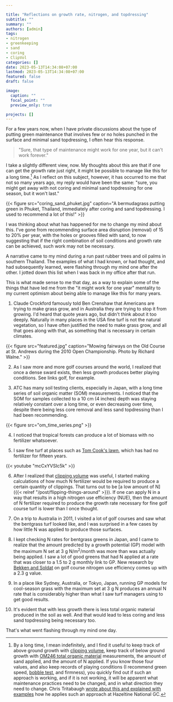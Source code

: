 ```yaml
---

title: "Reflections on growth rate, nitrogen, and topdressing"
subtitle: ""
summary: ""
authors: [admin]
tags: 
- nitrogen
- greenkeeping
- sand
- coring
- ClipVol
categories: []
date: 2023-05-13T14:34:08+07:00
lastmod: 2023-05-13T14:34:08+07:00
featured: false
draft: false

image:
  caption: ""
  focal_point: ""
  preview_only: true

projects: []
---
```


For a few years now, when I have private discussions about the type of putting green maintenance that involves few or no holes punched in the surface and minimal sand topdressing, I often hear this response.

> "Sure, that type of maintenance might work for one year, but it can't work forever."

I take a slightly different view, now. My thoughts about this are that if one can get the growth rate just right, it might be possible to manage like this for a long time.[^1] As I reflect on this subject, however, it has occurred to me that not so many years ago, my reply would have been the same: "sure, you might get away with not coring and minimal sand topdressing for one season, but it won't last."

[^1]: By a long time, I mean indefinitely, and I find it useful to keep track of above ground growth with [clipping volume](https://www.asianturfgrass.com/project/clipvol/), keep track of below ground growth with [OM246 total organic material](https://www.asianturfgrass.com/project/om246/) measurements, the amount of sand applied, and the amount of N applied. If you know those four values, and also keep records of playing conditions (I recommend green speed, [bobble test](https://www.asianturfgrass.com/tag/bobbletest/), and firmness), you quickly find out if such an approach is working, and if it is not working, it will be apparent what maintenance practices need to be changed, and in what direction they need to change. Chris Tritabaugh [wrote about this and explained with examples](https://open.substack.com/pub/ctunderscoreturf/p/what-we-do-bc430f38b469?r=dakt8&utm_campaign=post&utm_medium=web) how he applies such an approach at Hazeltine National GC.

{{< figure src="coring_sand_phuket.jpg" caption="A bermudagrass putting green in Phuket, Thailand, immediately after coring and sand topdressing. I used to recommend a lot of this!" >}}

I was thinking about what has happened for me to change my mind about this. I've gone from recommending surface area disruption (removal) of 15 to 20% per year, with the holes or grooves filled with sand, to now suggesting that if the right combination of soil conditions and growth rate can be achieved, such work may not be necessary.

A narrative came to my mind during a run past rubber trees and oil palms in southern Thailand. The examples of what I had known, or had thought, and had subsequently learned, were flashing through my mind one after the other. I jotted down this list when I was back in my office after that run.

This is what made sense to me that day, as a way to explain some of the things that have led me from the "it might work for one year" mentality to my current optimism about being able to manage like this for many years.

1. Claude Crockford famously told Ben Crenshaw that Americans are trying to make grass grow, and in Australia they are trying to stop it from growing. I'd heard that quote years ago, but didn't think about it too deeply. Naturally in many places in the USA fine turf is not the natural vegetation, so I have often justified the need to make grass grow, and all that goes along with that, as something that is necessary in certain climates.

{{< figure src="featured.jpg" caption="Mowing fairways on the Old Course at St. Andrews during the 2010 Open Championship. Photo by Richard Walne." >}}

2. As I saw more and more golf courses around the world, I realized that once a dense sward exists, then less growth produces better playing conditions. See links golf, for example.

3. ATC has many soil testing clients, especially in Japan, with a long time series of soil organic matter (SOM) measurements. I noticed that the SOM for samples collected to a 10 cm (4 inches) depth was staying relatively constant over a long time, or even decreasing over time, despite there being less core removal and less sand topdressing than I had been recommending.

{{< figure src="om_time_series.png" >}}

4. I noticed that tropical forests can produce a lot of biomass with no fertilizer whatsoever.

5. I saw fine turf at places such as [Tom Cook's lawn](https://youtu.be/mcCxYVSIc5k), which has had no fertilizer for fifteen years.

{{< youtube "mcCxYVSIc5k" >}}
<br>

6. After I realized that [clipping volume](https://www.asianturfgrass.com/project/clipvol/) was useful, I started making calculations of how much N fertilizer would be required to produce a certain quantity of clippings. That turns out to be [a low amount of N]({{< relref "/post/flipping-things-around" >}}). If one can apply N in a way that results in a high nitrogen use efficiency (NUE), then the amount of N fertilizer required to produce the growth rate necessary for fine golf course turf is lower than I once thought.

7. On a trip to Australia in 2011, I visited a lot of golf courses and saw what the bentgrass turf looked like, and I was surprised in a few cases by how little N was applied to produce those surfaces.

8. I kept checking N rates for bentgrass greens in Japan, and I came to realize that the amount predicted by a growth potential (GP) model with the maximum N set at 3 g N/m<sup>2</sup>/month was more than was actually being applied. I saw a lot of good greens that had N applied at a rate that was closer to a 1.5 to 2 g monthly link to GP. New research by [Bekken and Soldat](https://doi.org/10.1002/glr2.12024) on golf course nitrogen use efficiency comes up with a 2.3 g value.

9. In a place like Sydney, Australia, or Tokyo, Japan, running GP models for cool-season grass with the maximum set at 3 g N produces an annual N rate that is considerably higher than what I saw turf managers using to get good results.

10. It's evident that with less growth there is less total organic material produced in the soil as well. And that would lead to less coring and less sand topdressing being necessary too.

That's what went flashing through my mind one day.


